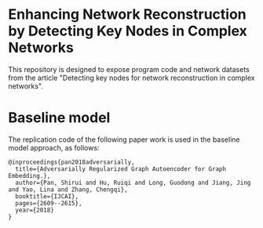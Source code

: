 # Enhancing Network Reconstruction by Detecting Key Nodes in Complex Networks
This repository is designed to expose program code and network datasets from the article "Detecting key nodes for network reconstruction in complex networks".



# Baseline model 
The replication code of the following paper work is used in the baseline model approach, as follows:

```
@inproceedings{pan2018adversarially,
  title={Adversarially Regularized Graph Autoencoder for Graph Embedding.},
  author={Pan, Shirui and Hu, Ruiqi and Long, Guodong and Jiang, Jing and Yao, Lina and Zhang, Chengqi},
  booktitle={IJCAI},
  pages={2609--2615},
  year={2018}
}
```
